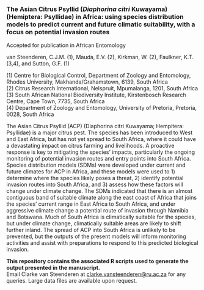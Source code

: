 ### **The Asian Citrus Psyllid (*Diaphorina citri* Kuwayama) (Hemiptera: Psyllidae) in Africa: using species distribution models to predict current and future climatic suitability, with a focus on potential invasion routes**  

Accepted for publication in African Entomology    

van Steenderen, C.J.M. (1), Mauda, E.V. (2), Kirkman, W. (2), Faulkner, K.T. (3,4), and Sutton, G.F. (1)  

(1) Centre for Biological Control, Department of Zoology and Entomology, Rhodes University, Makhanda/Grahamstown, 6139, South Africa  
(2) Citrus Research International, Nelspruit, Mpumalanga, 1201, South Africa  
(3) South African National Biodiversity Institute, Kirstenbosch Research Centre, Cape Town, 7735, South Africa  
(4) Department of Zoology and Entomology, University of Pretoria, Pretoria, 0028, South Africa  

The Asian Citrus Psyllid (ACP) (Diaphorina citri Kuwayama; Hempitera: Psyllidae) is a major citrus pest. The species has been introduced to West and East Africa, but has not yet spread to South Africa, where it could have a devastating impact on citrus farming and livelihoods. A proactive response is key to mitigating the species’ impacts, particularly the ongoing monitoring of potential invasion routes and entry points into South Africa. Species distribution models (SDMs) were developed under current and future climates for ACP in Africa, and these models were used to 1) determine where the species likely poses a threat, 2) identify potential invasion routes into South Africa, and 3) assess how these factors will change under climate change. The SDMs indicated that there is an almost contiguous band of suitable climate along the east coast of Africa that joins the species’ current range in East Africa to South Africa, and under aggressive climate change a potential route of invasion through Namibia and Botswana. Much of South Africa is climatically suitable for the species, but under climate change, climatically suitable areas are likely to shift further inland. The spread of ACP into South Africa is unlikely to be prevented, but the outputs of the present models will inform monitoring activities and assist with preparations to respond to this predicted biological invasion.

**This repository contains the associated R scripts used to generate the output presented in the manuscript.**    
Email Clarke van Steenderen at clarke.vansteenderen@ru.ac.za for any queries. Large data files are available upon request.
